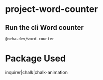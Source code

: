 # project-word-counter
 
## Run the cli Word counter

```
@neha.dev/word-counter

```
# Package Used 
inquirer|chalk|chalk-animation